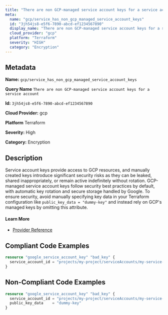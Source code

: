 ```yaml
---
title: "There are non GCP-managed service account keys for a service account"
meta:
  name: "gcp/service_has_non_gcp_managed_service_account_keys"
  id: "3jh54js8-e5f6-7890-abcd-ef1234567890"
  display_name: "There are non GCP-managed service account keys for a service account"
  cloud_provider: "gcp"
  platform: "Terraform"
  severity: "HIGH"
  category: "Encryption"
---
```

## Metadata

**Name:** `gcp/service_has_non_gcp_managed_service_account_keys`

**Query Name** `There are non GCP-managed service account keys for a service account`

**Id:** `3jh54js8-e5f6-7890-abcd-ef1234567890`

**Cloud Provider:** gcp

**Platform** Terraform

**Severity:** High

**Category:** Encryption

## Description
Service account keys provide access to GCP resources, and manually created keys introduce significant security risks as they can be leaked, shared inappropriately, or remain active indefinitely without rotation. GCP-managed service account keys follow security best practices by default, with automatic key rotation and secure storage handled by Google. To ensure security, avoid manually specifying key data in your Terraform configuration like `public_key_data = "dummy-key"` and instead rely on GCP's managed keys by omitting this attribute.

#### Learn More

 - [Provider Reference](https://cloud.google.com/iam/docs/best-practices-for-managing-service-account-keys)


## Compliant Code Examples
```terraform
resource "google_service_account_key" "bad_key" {
  service_account_id = "projects/my-project/serviceAccounts/my-service-account"
}

```
## Non-Compliant Code Examples
```terraform
resource "google_service_account_key" "bad_key" {
  service_account_id = "projects/my-project/serviceAccounts/my-service-account"
  public_key_data    = "dummy-key"
}

```